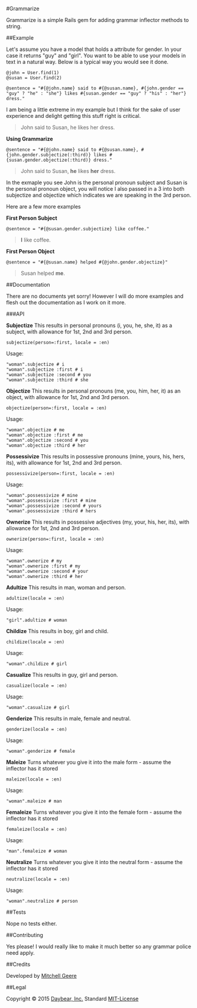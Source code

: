#Grammarize

Grammarize is a simple Rails gem for adding grammar inflector methods to string.

##Example

Let's assume you have a model that holds a attribute for gender. In your case it returns "guy" and "girl". You want to be able to use your models in text in a natural way. Below is a typical way you would see it done.

```
@john = User.find(1)
@susan = User.find(2)
```

```
@sentence = "#{@john.name} said to #{@susan.name}, #{john.gender == "guy" ? "he" : "she"} likes #{susan.gender == "guy" ? "his" : "her"} dress."
```

I am being a little extreme in my example but I think for the sake of user experience and delight getting this stuff right is critical.

> John said to Susan, he likes her dress.

**Using Grammarize**
```
@sentence = "#{@john.name} said to #{@susan.name}, #{john.gender.subjectize(:third)} likes #{susan.gender.objectize(:third)} dress."
```

> John said to Susan, **he** likes **her** dress.

In the exmaple you see John is the personal pronoun subject and Susan is the personal pronoun object, you will notice I also passed in a 3 into both subjectize and objectize which indicates we are speaking in the 3rd person. 

Here are a few more examples

**First Person Subject**
```
@sentence = "#{@susan.gender.subjectize} like coffee."
```

> **I** like coffee.

**First Person Object**
```
@sentence = "#{@susan.name} helped #{@john.gender.objectize}"
```

> Susan helped **me**.


##Documentation

There are no documents yet sorry! However I will do more examples and flesh out the documentation as I work on it more.

###API 

**Subjectize**
This results in personal pronouns (i, you, he, she, it) as a subject, with allowance for 1st, 2nd and 3rd person.
```
subjectize(person=:first, locale = :en)
```

Usage:
```
"woman".subjectize # i
"woman".subjectize :first # i
"woman".subjectize :second # you
"woman".subjectize :third # she
```

**Objectize**
This results in personal pronouns (me, you, him, her, it) as an object, with allowance for 1st, 2nd and 3rd person.
```
objectize(person=:first, locale = :en)
```

Usage:
```
"woman".objectize # me
"woman".objectize :first # me
"woman".objectize :second # you
"woman".objectize :third # her
```

**Possessivize**
This results in possessive pronouns (mine, yours, his, hers, its), with allowance for 1st, 2nd and 3rd person.
```
possessivize(person=:first, locale = :en)
```

Usage:
```
"woman".possessivize # mine
"woman".possessivize :first # mine
"woman".possessivize :second # yours
"woman".possessivize :third # hers
```

**Ownerize**
This results in possessive adjectives (my, your, his, her, its), with allowance for 1st, 2nd and 3rd person.
```
ownerize(person=:first, locale = :en)
```

Usage:
```
"woman".ownerize # my
"woman".ownerize :first # my
"woman".ownerize :second # your
"woman".ownerize :third # her

```

**Adultize**
This results in man, woman and person.
```
adultize(locale = :en)
```

Usage:
```
"girl".adultize # woman
```

**Childize**
This results in boy, girl and child.
```
childize(locale = :en)
```

Usage:
```
"woman".childize # girl

```

**Casualize**
This results in guy, girl and person.
```
casualize(locale = :en)
```

Usage:
```
"woman".casualize # girl
```

**Genderize**
This results in male, female and neutral.
```
genderize(locale = :en)
```

Usage:
```
"woman".genderize # female
```

**Maleize**
Turns whatever you give it into the male form - assume the inflector has it stored
```
maleize(locale = :en)
```

Usage:
```
"woman".maleize # man
```

**Femaleize**
Turns whatever you give it into the female form - assume the inflector has it stored
```
femaleize(locale = :en)
```

Usage:
```
"man".femaleize # woman
```

**Neutralize**
Turns whatever you give it into the neutral form - assume the inflector has it stored
```
neutralize(locale = :en)
```

Usage:
```
"woman".neutralize # person
```

##Tests

Nope no tests either.

##Contributing

Yes please! I would really like to make it much better so any grammar police need apply. 

##Credits

Developed by [Mitchell Geere](https://github.com/MitchellGeere)

##Legal

Copyright &copy; 2015 [Daybear, Inc.](http://www.daybear.com)
Standard [MIT-License](https://github.com/Daybear/grammarize/blob/master/MIT-LICENSE.md)





